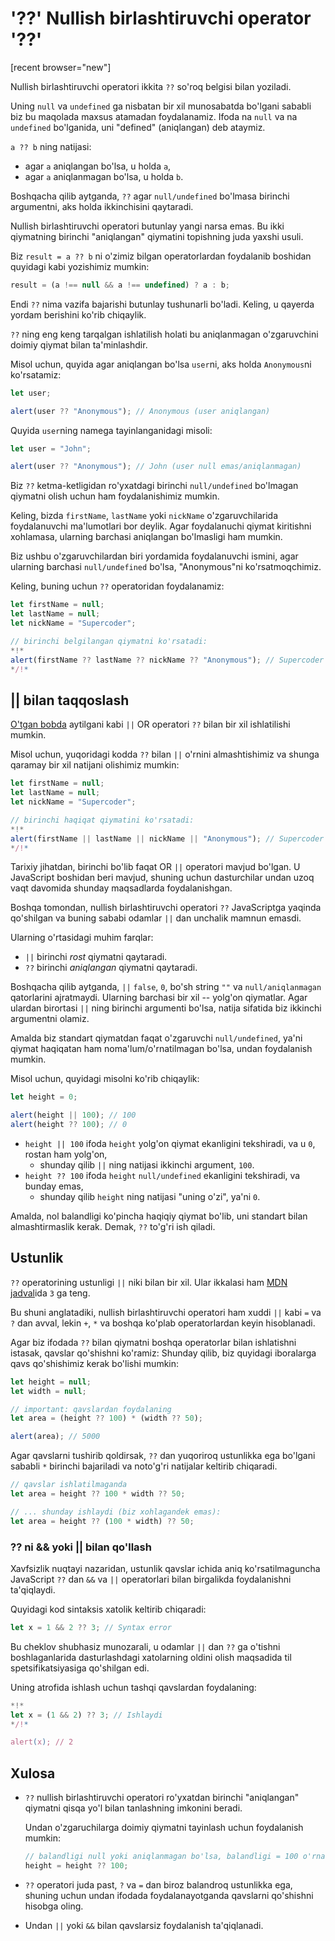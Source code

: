 # '??' Nullish birlashtiruvchi operator '??'

[recent browser="new"]

Nullish birlashtiruvchi operatori ikkita `??` so'roq belgisi bilan yoziladi.

Uning `null` va `undefined` ga nisbatan bir xil munosabatda bo'lgani sababli biz bu maqolada maxsus atamadan foydalanamiz. Ifoda na `null` va na `undefined` bo'lganida, uni "defined" (aniqlangan) deb ataymiz.

`a ?? b` ning natijasi:
- agar `a` aniqlangan bo'lsa, u holda `a`,
- agar `a` aniqlanmagan bo'lsa, u holda `b`.

Boshqacha qilib aytganda, `??` agar `null/undefined` bo'lmasa birinchi argumentni, aks holda ikkinchisini qaytaradi.

Nullish birlashtiruvchi operatori butunlay yangi narsa emas. Bu ikki qiymatning birinchi "aniqlangan" qiymatini topishning juda yaxshi usuli.

Biz `result = a ?? b` ni o'zimiz bilgan operatorlardan foydalanib boshidan quyidagi kabi yozishimiz mumkin:

```js
result = (a !== null && a !== undefined) ? a : b;
```

Endi `??` nima vazifa bajarishi butunlay tushunarli bo'ladi. Keling, u qayerda yordam berishini ko'rib chiqaylik.

`??` ning eng keng tarqalgan ishlatilish holati bu aniqlanmagan o'zgaruvchini doimiy qiymat bilan ta'minlashdir.

Misol uchun, quyida agar aniqlangan bo'lsa `user`ni, aks holda `Anonymous`ni ko'rsatamiz:

```js run
let user;

alert(user ?? "Anonymous"); // Anonymous (user aniqlangan)
```

Quyida `user`ning namega tayinlanganidagi misoli:

```js run
let user = "John";

alert(user ?? "Anonymous"); // John (user null emas/aniqlanmagan)
```

Biz `??` ketma-ketligidan ro'yxatdagi birinchi `null/undefined` bo'lmagan qiymatni olish uchun ham foydalanishimiz mumkin.

Keling, bizda `firstName`, `lastName` yoki `nickName` o'zgaruvchilarida foydalanuvchi ma'lumotlari bor deylik. Agar foydalanuchi qiymat kiritishni xohlamasa, ularning barchasi aniqlangan bo'lmasligi ham mumkin.

Biz ushbu o'zgaruvchilardan biri yordamida foydalanuvchi ismini, agar ularning barchasi `null/undefined` bo'lsa, "Anonymous"ni ko'rsatmoqchimiz.

Keling, buning uchun `??` operatoridan foydalanamiz:

```js run
let firstName = null;
let lastName = null;
let nickName = "Supercoder";

// birinchi belgilangan qiymatni ko'rsatadi:
*!*
alert(firstName ?? lastName ?? nickName ?? "Anonymous"); // Supercoder
*/!*
```

## || bilan taqqoslash

[O'tgan bobda](info:logical-operators#or-finds-the-first-truthy-value) aytilgani kabi `||` OR operatori  `??` bilan bir xil ishlatilishi mumkin. 

Misol uchun, yuqoridagi kodda `??` bilan `||` o'rnini almashtishimiz va shunga qaramay bir xil natijani olishimiz mumkin:

```js run
let firstName = null;
let lastName = null;
let nickName = "Supercoder";

// birinchi haqiqat qiymatini ko'rsatadi:
*!*
alert(firstName || lastName || nickName || "Anonymous"); // Supercoder
*/!*
```

Tarixiy jihatdan, birinchi bo'lib faqat OR `||` operatori mavjud bo'lgan. U JavaScript boshidan beri mavjud, shuning uchun dasturchilar undan uzoq vaqt davomida shunday maqsadlarda foydalanishgan.

Boshqa tomondan, nullish birlashtiruvchi operatori `??` JavaScriptga yaqinda qo'shilgan va buning sababi odamlar `||` dan unchalik mamnun emasdi.

Ularning o'rtasidagi muhim farqlar:
- `||` birinchi *rost* qiymatni qaytaradi.
- `??` birinchi *aniqlangan* qiymatni qaytaradi.

Boshqacha qilib aytganda, `||` `false`, `0`, bo'sh string `""` va `null/aniqlanmagan` qatorlarini ajratmaydi. Ularning barchasi bir xil -- yolg'on qiymatlar. Agar ulardan birortasi `||` ning birinchi argumenti bo'lsa, natija sifatida biz ikkinchi argumentni olamiz.

Amalda biz standart qiymatdan faqat o'zgaruvchi `null/undefined`, ya'ni qiymat haqiqatan ham noma'lum/o'rnatilmagan bo'lsa, undan foydalanish mumkin. 

Misol uchun, quyidagi misolni ko'rib chiqaylik:

```js run
let height = 0;

alert(height || 100); // 100
alert(height ?? 100); // 0
```

- `height || 100` ifoda `height` yolg'on qiymat ekanligini tekshiradi, va u `0`, rostan ham yolg'on,
    - shunday qilib `||` ning natijasi ikkinchi argument, `100`.
- `height ?? 100` ifoda `height` `null/undefined` ekanligini tekshiradi, va bunday emas,
    - shunday qilib `height` ning natijasi "uning o'zi", ya'ni `0`.

Amalda, nol balandligi ko'pincha haqiqiy qiymat bo'lib, uni standart bilan almashtirmaslik kerak. Demak, `??` to'g'ri ish qiladi.

## Ustunlik

`??` operatorining ustunligi `||` niki bilan bir xil. Ular ikkalasi ham [MDN jadval](https://developer.mozilla.org/en-US/docs/Web/JavaScript/Reference/Operators/Operator_Precedence#Table)ida `3` ga teng.

Bu shuni anglatadiki, nullish birlashtiruvchi operatori ham xuddi `||` kabi `=` va `?` dan avval, lekin `+`, `*` va boshqa ko'plab operatorlardan keyin hisoblanadi.

Agar biz ifodada `??` bilan qiymatni boshqa operatorlar bilan ishlatishni istasak, qavslar qo'shishni ko'ramiz:
Shunday qilib, biz quyidagi iboralarga qavs qo'shishimiz kerak bo'lishi mumkin:

```js run
let height = null;
let width = null;

// important: qavslardan foydalaning
let area = (height ?? 100) * (width ?? 50);

alert(area); // 5000
```

Agar qavslarni tushirib qoldirsak, `??` dan yuqoriroq ustunlikka ega bo'lgani sababli `*` birinchi bajariladi va noto'g'ri natijalar keltirib chiqaradi.

```js
// qavslar ishlatilmaganda
let area = height ?? 100 * width ?? 50;

// ... shunday ishlaydi (biz xohlagandek emas):
let area = height ?? (100 * width) ?? 50;
```

### ?? ni  && yoki || bilan qo'llash

Xavfsizlik nuqtayi nazaridan, ustunlik qavslar ichida aniq ko'rsatilmaguncha JavaScript `??` dan `&&` va `||` operatorlari bilan birgalikda foydalanishni ta'qiqlaydi.

Quyidagi kod sintaksis xatolik keltirib chiqaradi:

```js run
let x = 1 && 2 ?? 3; // Syntax error
```

Bu cheklov shubhasiz munozarali, u odamlar `||` dan `??` ga o'tishni boshlaganlarida dasturlashdagi xatolarning oldini olish maqsadida til spetsifikatsiyasiga qo'shilgan edi.

Uning atrofida ishlash uchun tashqi qavslardan foydalaning:

```js run
*!*
let x = (1 && 2) ?? 3; // Ishlaydi
*/!*

alert(x); // 2
```

## Xulosa

- `??` nullish birlashtiruvchi operatori ro'yxatdan birinchi "aniqlangan" qiymatni qisqa yo'l bilan tanlashning imkonini beradi.

    Undan o'zgaruchilarga doimiy qiymatni tayinlash uchun foydalanish mumkin:

    ```js
    // balandligi null yoki aniqlanmagan bo'lsa, balandligi = 100 o'rnating
    height = height ?? 100;
    ```

- `??` operatori juda past, `?` va `=` dan biroz balandroq ustunlikka ega, shuning uchun undan ifodada foydalanayotganda qavslarni qo'shishni hisobga oling.
- Undan `||` yoki `&&` bilan qavslarsiz foydalanish ta'qiqlanadi.

